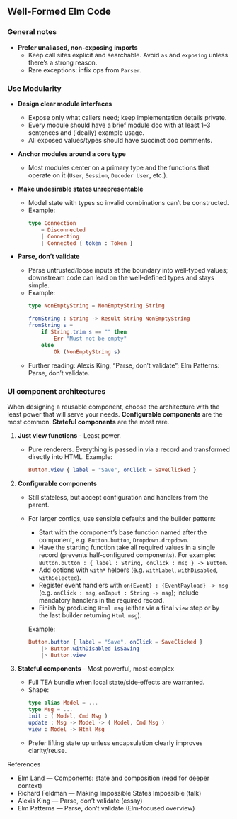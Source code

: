 ## Well‑Formed Elm Code

### General notes

- **Prefer unaliased, non‑exposing imports**
  - Keep call sites explicit and searchable. Avoid `as` and `exposing` unless there’s a strong reason.
  - Rare exceptions: infix ops from `Parser`.

### Use Modularity

- **Design clear module interfaces**
  - Expose only what callers need; keep implementation details private.
  - Every module should have a brief module doc with at least 1–3 sentences and (ideally) example usage.
  - All exposed values/types should have succinct doc comments.


- **Anchor modules around a core type**
  - Most modules center on a primary type and the functions that operate on it (`User`, `Session`, `Decoder User`, etc.).

- **Make undesirable states unrepresentable**
  - Model state with types so invalid combinations can’t be constructed.
  - Example:
    ```elm
    type Connection
        = Disconnected
        | Connecting
        | Connected { token : Token }
    ```

- **Parse, don’t validate**
  - Parse untrusted/loose inputs at the boundary into well‑typed values; downstream code can lead on the well-defined types and stays simple.
  - Example:
    ```elm
    type NonEmptyString = NonEmptyString String

    fromString : String -> Result String NonEmptyString
    fromString s =
        if String.trim s == "" then
            Err "Must not be empty"
        else
            Ok (NonEmptyString s)
    ```
  - Further reading: Alexis King, “Parse, don’t validate”; Elm Patterns: Parse, don’t validate.

### UI component architectures

When designing a reusable component, choose the architecture with the least power that will serve your needs.  **Configurable components** are the most common.  **Stateful components** are the most rare.


1) **Just view functions** - Least power.
   - Pure renderers. Everything is passed in via a record and transformed directly into HTML.
     Example:
     ```elm
     Button.view { label = "Save", onClick = SaveClicked }
     ```

2) **Configurable components**
   - Still stateless, but accept configuration and handlers from the parent.
   - For larger configs, use sensible defaults and the builder pattern:
     - Start with the component’s base function named after the component, e.g. `Button.button`, `Dropdown.dropdown`.
     - Have the starting function take all required values in a single record (prevents half‑configured components). For example: `Button.button : { label : String, onClick : msg } -> Button`.
     - Add options with `with*` helpers (e.g. `withLabel`, `withDisabled`, `withSelected`).
     - Register event handlers with `on{Event} : {EventPayload} -> msg` (e.g. `onClick : msg`, `onInput : String -> msg`); include mandatory handlers in the required record.
     - Finish by producing `Html msg` (either via a final `view` step or by the last builder returning `Html msg`).

     Example:
     ```elm
     Button.button { label = "Save", onClick = SaveClicked }
         |> Button.withDisabled isSaving
         |> Button.view
     ```

3) **Stateful components** - Most powerful, most complex
   - Full TEA bundle when local state/side‑effects are warranted.
   - Shape:
     ```elm
     type alias Model = ...
     type Msg = ...
     init : ( Model, Cmd Msg )
     update : Msg -> Model -> ( Model, Cmd Msg )
     view : Model -> Html Msg
     ```
   - Prefer lifting state up unless encapsulation clearly improves clarity/reuse.

References

- Elm Land — Components: state and composition (read for deeper context)
- Richard Feldman — Making Impossible States Impossible (talk)
- Alexis King — Parse, don’t validate (essay)
- Elm Patterns — Parse, don’t validate (Elm‑focused overview)